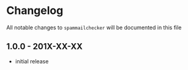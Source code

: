 # Changelog

All notable changes to `spammailchecker` will be documented in this file

## 1.0.0 - 201X-XX-XX

- initial release
